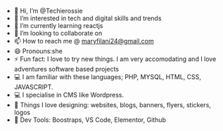 - 👋 Hi, I’m @Techierossie
- 👀 I’m interested in tech and digital skills and trends
- 🌱 I’m currently learning reactjs
- 💞️ I’m looking to collaborate on 
- 📫 How to reach me @ maryfilani24@gmail.com
- 😄 Pronouns:she
- ⚡ Fun fact: I love to try new things. I am very accomodating and I love adventures software based projects
- 💻 I am familiar with these languages; PHP, MYSQL, HTML, CSS, JAVASCRIPT.
- 💻 I specialise in CMS like Wordpress.
- 💫 Things I love designing: websites, blogs, banners, flyers, stickers, logos
- 🤖 Dev Tools: Boostraps, VS Code, Elementor, Github


<!---
Techierossie/Techierossie is a ✨ special ✨ repository because its `README.md` (this file) appears on your GitHub profile.
You can click the Preview link to take a look at your changes.
--->
